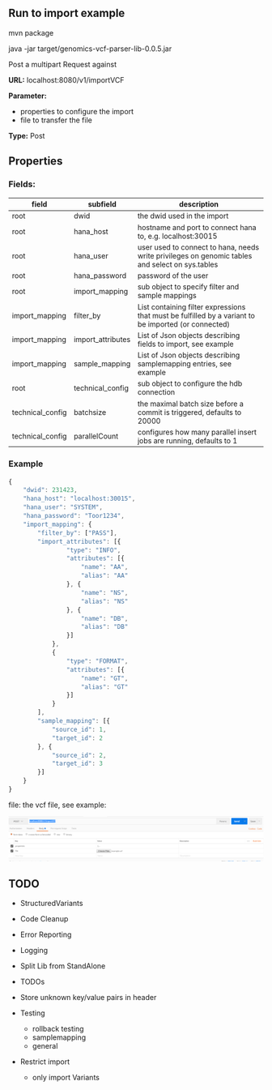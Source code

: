 ## Run to import example

mvn package

java -jar target/genomics-vcf-parser-lib-0.0.5.jar

Post a multipart Request against

**URL:** localhost:8080/v1/importVCF

**Parameter:**
  - properties to configure the import
  - file to transfer the file

**Type:** Post   


## Properties

### Fields:
|field | subfield | description|
|-----|-------------|-----|
|root | dwid | the dwid used in the import| 
| root |hana_host| hostname and port to connect hana to, e.g. localhost:30015 |
| root |hana_user| user used to connect to hana, needs write privileges on genomic tables and select on sys.tables|
| root |hana_password| password of the user|
| root |import_mapping| sub object to specify filter and sample mappings|
| import_mapping | filter_by | List containing filter expressions that must be fulfilled by a variant to be imported (or connected)
|import_mapping|import_attributes | List of Json objects describing fields to import, see example |
|import_mapping|sample_mapping | List of Json objects describing samplemapping entries, see example|
|root |technical_config| sub object to configure the hdb connection| 
|technical_config | batchsize | the maximal batch size before a commit is triggered, defaults to 20000
| technical_config| parallelCount | configures how many parallel insert jobs are running, defaults to 1
### Example

```javascript
{
    "dwid": 231423,
    "hana_host": "localhost:30015",
    "hana_user": "SYSTEM",
    "hana_password": "Toor1234",
    "import_mapping": {
        "filter_by": ["PASS"],
        "import_attributes": [{
                "type": "INFO",
                "attributes": [{
                    "name": "AA",
                    "alias": "AA"
                }, {
                    "name": "NS",
                    "alias": "NS"
                }, {
                    "name": "DB",
                    "alias": "DB"
                }]
            },
            {
                "type": "FORMAT",
                "attributes": [{
                    "name": "GT",
                    "alias": "GT"
                }]
            }
        ],
        "sample_mapping": [{
            "source_id": 1,
            "target_id": 2
        }, {
            "source_id": 2,
            "target_id": 3
        }]
    }
}
 ```


file:  the vcf file, see example:

![PostmanExample](PostmanExample.PNG)




## TODO

- StructuredVariants
- Code Cleanup
- Error Reporting
- Logging
- Split Lib from StandAlone
- TODOs
- Store unknown key/value pairs in header

- Testing
    - rollback testing
    - samplemapping
	- general
   

- Restrict import
   - only import Variants

